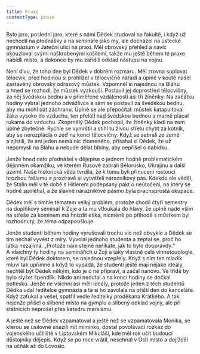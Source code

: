 ```yaml
---
title: Praxe
contentType: prose
---
```


  

Bylo jaro, poslední jaro, které s námi Dědek studoval na fakultě, i když už nechodil na přednášky a na semináře jako my, ale docházel na ústecké gymnázium v Jateční ulici na praxi. Měl obrovský přehled a navíc okouzloval svými naškrobenými košilemi, takže mu ještě během té praxe nabídli místo, a dokonce by mu zařídili odklad nástupu na vojnu.

Není divu, že toho dne byl Dědek v dobrém rozmaru. Měl zrovna suplovat tělocvik, před hodinou si prohlížel v tělocvičně nářadí a úplně v koutě našel zastavěný obrovský odrazový můstek. Vzpomněl si najednou na Bláhu a hned se rozhodl, že můstek vyzkouší. Postavil jej doprostřed tělocvičny, za něj švédskou bednu a v přiměřené vzdálenosti asi tři žíněnky. Na začátku hodiny vybral jednoho odvážlivce a sám se postavil za švédskou bednu, aby mu mohl dát záchranu. Úplně se ale přepočítal: můstek katapultoval žáka vysoko do vzduchu, ten přelétl nad švédskou bednou a marně plácal rukama do vzduchu. Zkoprnělý Dědek pochopil, že žíněnky kladl na zem úplně zbytečně. Rychle se vymrštil a stihl tu živou střelu chytit za kotník, aby se nerozplácla o zeď na konci tělocvičny. Když se sebrali ze země a zjistili, že ani jeden nemá nic zlomeného, přísahal si Dědek, že už nepomyslí na Bláhu a nebude dělat blbiny, aby nepřišel o nabídku.

Jenže hned nato přednášel v dějepise o jednom hodně problematickém dějinném okamžiku, ve kterém Rusové zabrali Bělorusko, Ukrajinu a další území. Naše historická věda tvrdila, že k tomu byli přinuceni rostoucí hrozbou fašismu a prozíravě si vytvářeli nárazníkový pás. Kdekdo ale věděl, že Stalin měl v té době s Hitlerem podepsaný pakt o neútočení, na který se hodně spoléhal, a že slavné nárazníkové pásmo byla prachsprostá okupace.

Dědek měl s tímhle tématem velký problém, protože chodil čtyři semestry na doplňkový seminář k Zoje a ta mu vtloukala do hlavy, že úplně nade vším na střeše za komínem má hnízdit etika, nicméně po příhodě s můstkem byl rozhodnutý, že téma odpapouškuje.

Jenže studenti během hodiny vyrušovali trochu víc než obvykle a Dědek se tím nechal vyvést z míry. Vyvolal jednoho studenta a zeptal se, proč ho látka nezajímá. „Protože nám stejně neříkáte, jak to bylo doopravdy.“ A všechny ty hodiny na seminářích u Zoji a taky vlastně celá vinnetouologie, které byl Dědek doktorem, se najednou vzepřely. Když s ním ten mladík mluví tak upřímně a když to vypadá, že studenti ještě mají nějaké ideály, nechtěl být Dědek někým, kdo je o ně připraví, a začal nanovo. Ve třídě by bylo slyšet špendlík. Nikdo ani nedutal a na konci hodiny se dočkal potlesku. Jenže ne všichni asi měli ideály, protože jeden z těch studentů Dědka udal ředitelce gymnázia a ta si ho zavolala na příští den do kanceláře. Když zaťukal a vešel, spatřil vedle ředitelky proděkana Krátkého. A tak nejenže přišel o slíbené místo na gymplu a slíbený odklad vojny, ale při státnicích neprošel přes katedru marxismu.

A ještě než se Dědek vzpamatoval a ještě než se vzpamatovala Monika, se kterou se usilovně snažili mít miminko, dostal povolávací rozkaz do vojenského učiliště v Liptovském Mikuláši, kde měl rok učit budoucí důstojníky dějepis. Když se po roce vrátil, nesehnal v Ústí místo a dojížděl na učňák až do Lovosic.

